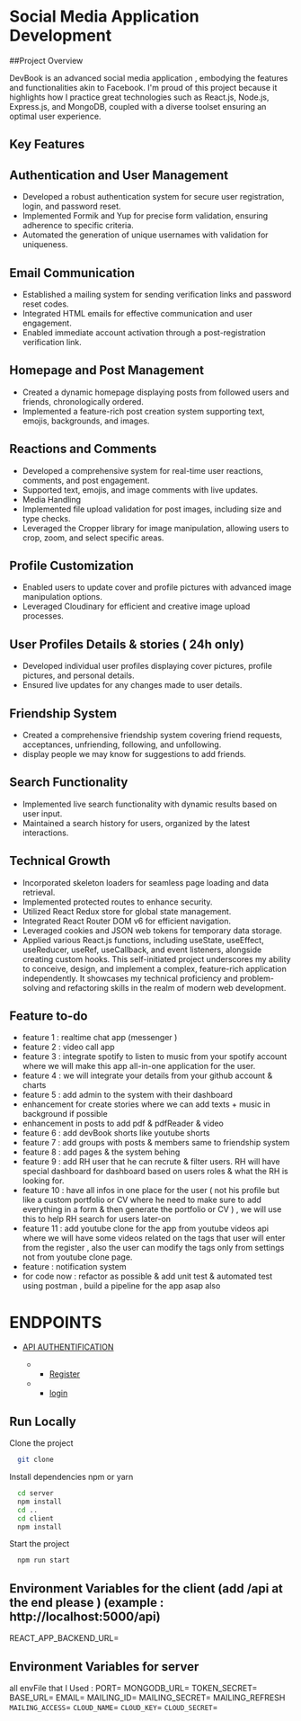 # Social Media Application Development

##Project Overview

DevBook is an advanced social media application , embodying the features and functionalities akin to Facebook. 
I'm proud of this project because it highlights how I practice great technologies such as React.js, Node.js, Express.js, and MongoDB, coupled with a diverse toolset ensuring an optimal user experience.

## Key Features

## Authentication and User Management
- Developed a robust authentication system for secure user registration, login, and password reset.
- Implemented Formik and Yup for precise form validation, ensuring adherence to specific criteria.
- Automated the generation of unique usernames with validation for uniqueness.
## Email Communication
- Established a mailing system for sending verification links and password reset codes.
- Integrated HTML emails for effective communication and user engagement.
- Enabled immediate account activation through a post-registration verification link.
## Homepage and Post Management
- Created a dynamic homepage displaying posts from followed users and friends, chronologically ordered.
- Implemented a feature-rich post creation system supporting text, emojis, backgrounds, and images.
## Reactions and Comments
- Developed a comprehensive system for real-time user reactions, comments, and post engagement.
- Supported text, emojis, and image comments with live updates.
- Media Handling
- Implemented file upload validation for post images, including size and type checks.
- Leveraged the Cropper library for image manipulation, allowing users to crop, zoom, and select specific areas.
## Profile Customization
- Enabled users to update cover and profile pictures with advanced image manipulation options.
- Leveraged Cloudinary for efficient and creative image upload processes.
## User Profiles Details & stories ( 24h only) 
- Developed individual user profiles displaying cover pictures, profile pictures, and personal details.
- Ensured live updates for any changes made to user details.
## Friendship System
- Created a comprehensive friendship system covering friend requests, acceptances, unfriending, following, and unfollowing.
- display people we may know for suggestions to add friends.
## Search Functionality
- Implemented live search functionality with dynamic results based on user input.
- Maintained a search history for users, organized by the latest interactions.
## Technical Growth
- Incorporated skeleton loaders for seamless page loading and data retrieval.
- Implemented protected routes to enhance security.
- Utilized React Redux store for global state management.
- Integrated React Router DOM v6 for efficient navigation.
- Leveraged cookies and JSON web tokens for temporary data storage.
- Applied various React.js functions, including useState, useEffect, useReducer, useRef, useCallback, and event listeners, alongside creating custom hooks.
This self-initiated project underscores my ability to conceive, design, and implement a complex, feature-rich application independently.
It showcases my technical proficiency and problem-solving and refactoring skills in the realm of modern web development.

## Feature to-do

- feature 1 : realtime chat app (messenger )
- feature 2 :  video call app 
- feature 3 : integrate spotify to listen to music from your spotify account where we will make this app all-in-one application for the user.
- feature 4 : we will integrate your details from your github account & charts
- feature 5 : add admin to the system with their dashboard 
-  enhancement for create stories where we can add texts + music in background if possible 
-  enhancement in posts to add pdf & pdfReader & video
-  feature 6 : add devBook shorts like youtube shorts
-  feature 7 : add groups with posts & members same to friendship system 
-  feature 8 : add pages & the system behing 
-  feature 9 : add RH user that he can recrute & filter users. RH will have special dashboard for dashboard based on users roles & what the RH is looking for. 
- feature 10 : have all infos in one place for the user ( not his profile but like a custom portfolio or CV where he need to make sure to add everything in a form & then generate the portfolio or CV ) , we will use this to help RH search for users later-on
- feature 11 : add youtube clone for the app from youtube videos api where we will have some videos related on the tags that user will enter from the register , also the user can modify the tags only from settings not from youtube clone page.
- feature : notification system 
- for code now : refactor as possible & add unit test & automated test using postman , build a pipeline for the app asap also

# ENDPOINTS

- [API AUTHENTIFICATION](https://www.github.com/ktariayman)

  - - [Register](https://www.github.com/ktariayman)
  - - [login](https://www.github.com/ktariayman)

## Run Locally

Clone the project

```bash
  git clone
```

Install dependencies
   npm or yarn
```bash
  cd server
  npm install
  cd ..
  cd client
  npm install
```

Start the project

```bash
  npm run start
```


## Environment Variables for the client (add /api at the end please ) (example : http://localhost:5000/api) 
  
  REACT_APP_BACKEND_URL= 

## Environment Variables for server 
all envFile that I Used :
PORT= 
MONGODB_URL=
TOKEN_SECRET=
BASE_URL=
EMAIL=
MAILING_ID=
MAILING_SECRET=
MAILING_REFRESH
`MAILING_ACCESS`=
`CLOUD_NAME`=
`CLOUD_KEY`=
`CLOUD_SECRET`=
